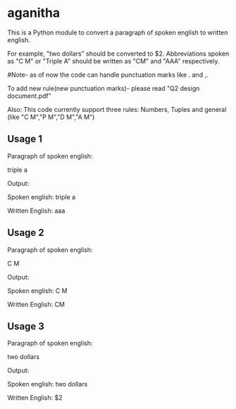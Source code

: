 # aganitha

This is a Python module to convert a paragraph of spoken english to written english.

For example, "two dollars" should be converted to $2. Abbreviations spoken as "C M" or "Triple A" should be written as "CM" and "AAA" respectively.

#Note- as of now the code can handle punctuation marks like . and ,.

To add new rule(new punctuation marks)- please read "Q2 design document.pdf"

Also:
This code currently support three rules: Numbers, Tuples and general (like "C M","P M","D M","A M")

## Usage 1

Paragraph of spoken english:

triple a

Output:

Spoken english: triple a

Written English:  aaa

## Usage 2

Paragraph of spoken english:

C M

Output:

Spoken english: C M

Written English:  CM

## Usage 3

Paragraph of spoken english:

two dollars

Output:

Spoken english: two dollars

Written English:  $2

